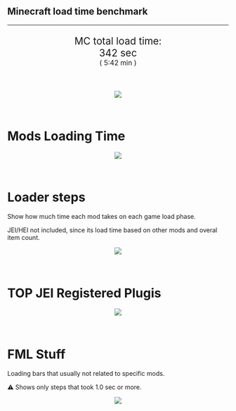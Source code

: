 ## Minecraft load time benchmark

---

<p align="center" style="font-size:160%;">
MC total load time:<br>
342 sec
<br>
<sup><sub>(
5:42 min
)</sub></sup>
</p>

<br>
<!--
Note for image scripts:
  - Newlines are ignored
  - This characters cant be used: +<"%#
-->
<p align="center">
<img src="https://quickchart.io/chart.png?w=400&h=60&c={
  type: 'horizontalBar',
  data: {
    datasets: [
        {label: 'Mixins\n', data: [51.00]},
        {label: 'Construction\n', data: [48.00]},
        {label: 'PreInit\n', data: [183.00]},
        {label: 'Init\n', data: [57.00]},
    ]
  },
  options: {
    layout: { padding: { top: 10 } },
    scales: {
      xAxes: [{display: false, stacked: true}],
      yAxes: [{display: false, stacked: true}],
    },
    elements: {rectangle: {borderWidth: 2}},
    legend: {display: false},
    plugins: {datalabels: {
      color: 'white',
      font: {
        family: 'Consolas',
      },
      formatter: (value, context) =>
        [context.dataset.label, value, 's'].join('')
    }},
    annotation: {
      clip: false,
      annotations: [{
          type: 'line',
          scaleID: 'x-axis-0',
          value: 51,
          borderColor: 'black',
          label: {
            content: 'Window appear',
            fontSize: 8,
            enabled: true,
            xPadding: 8, yPadding: 2,
            yAdjust: -20
          },
        }
      ]
    },
  }
}"/>
</p>

<br>

# Mods Loading Time

<p align="center">
<img src="https://quickchart.io/chart.png?w=400&h=300&c={
  type: 'outlabeledPie',
  options: {
    rotation: Math.PI,
    cutoutPercentage: 25,
    plugins: {
      legend: !1,
      outlabels: {
        stretch: 5,
        padding: 1,
        text: (v,i)=>[
          v.labels[v.dataIndex],' ',
          (v.percent*1000|0)/10,
          String.fromCharCode(37)].join('')
      }
    }
  },
  data: {...
`
436e17  7.79s Had Enough Items;
395E14  1.02s [JEI Ingredient Filter];
395E14 11.48s [JEI Plugins];
5161a8  6.80s CraftTweaker2;
516fa8  5.52s Ender IO;
8f304e  5.14s Astral Sorcery;
a651a8  4.47s IndustrialCraft 2;
cd922c  3.58s NuclearCraft;
6e5e17  3.48s Tinkers' Antique;
5E5014  2.00s [TCon Textures];
813e81  3.10s OpenComputers;
6e175e  3.06s Recurrent Complex;
213664  2.97s Forestry;
308f7e  2.36s Quark: RotN Edition;
ba3eb8  2.10s Cyclic;
3e7d81  2.10s ProbeZS;
306e8f  1.95s Custom Loading Screen;
216364  1.93s Thermal Expansion;
436e17  1.92s Integrated Dynamics;
444444 25.58s 18 Other mods;
333333 44.78s 141 'Fast' mods (1.0s - 0.1s);
222222  7.96s 304 'Instant' mods (%3C 0.1s)
`
    .split(';').reduce((a, l) => {
      l.match(/(\w{6}) *(\d*\.\d*) ?s (.*)/s)
      .slice(1).map((a, i) => [[String.fromCharCode(35),a].join(''), a,
        a.length > 15 ? a.split(/(?%3C=.{9})\s(?=\S{5})/).join('\n') : a
      ][i])
      .forEach((s, i) =>
        [a.datasets[0].backgroundColor, a.datasets[0].data, a.labels][i].push(s)
      );
      return a
    }, {
      labels: [],
      datasets: [{
        backgroundColor: [],
        data: [],
        borderColor: 'rgba(22,22,22,0.3)',
        borderWidth: 1
      }]
    })
  }
}"/>
</p>

<br>

# Loader steps

Show how much time each mod takes on each game load phase.

JEI/HEI not included, since its load time based on other mods and overal item count.

<p align="center">
<img src="https://quickchart.io/chart.png?w=400&h=450&c={
  options: {
    scales: {
      xAxes: [{stacked: true}],
      yAxes: [{stacked: true}],
    },
    plugins: {
      datalabels: {
        anchor: 'end',
        align: 'top',
        color: 'white',
        backgroundColor: 'rgba(46, 140, 171, 0.6)',
        borderColor: 'rgba(41, 168, 194, 1.0)',
        borderWidth: 0.5,
        borderRadius: 3,
        padding: 0,
        font: {size:10},
        formatter: (v,ctx) =>
          ctx.datasetIndex!=ctx.chart.data.datasets.length-1 ? null
            : [((ctx.chart.data.datasets.reduce((a,b)=>a- -b.data[ctx.dataIndex],0)*10)|0)/10,'s'].join('')
      },
      colorschemes: {
        scheme: 'office.Damask6'
      }
    }
  },
  type: 'bar',
  data: {...(() => {
    let a = { labels: [], datasets: [] };
`
0: Construction;
1: Loading Resources;
2: PreInitialization;
3: Initialization;
4: InterModComms;
5: LoadComplete;
6: ModIdMapping;
7: Other
`
    .split(';')
      .map(l => l.match(/\d: (.*)/).slice(1))
      .forEach(([name]) => a.datasets.push({ label: name, data: [] }));
`
                                  0      1      2      3      4      5      6      7;
CraftTweaker2                 | 0.09| 0.00| 2.35| 4.26| 0.00| 0.10| 0.00| 0.00;
Ender IO                      | 1.25| 0.01| 2.52| 0.29| 1.45| 0.00| 0.01| 0.00;
Astral Sorcery                | 0.16| 0.00| 4.01| 0.96| 0.00| 0.00| 0.00| 0.00;
IndustrialCraft 2             | 0.57| 0.01| 3.16| 0.73| 0.00| 0.00| 0.00| 0.00;
NuclearCraft                  | 0.05| 0.01| 2.48| 1.01| 0.00| 0.00| 0.03| 0.00;
Tinkers' Antique              | 0.69| 0.01| 0.10| 0.68| 0.00| 0.00| 0.00| 2.00;
OpenComputers                 | 0.14| 0.01| 1.27| 1.64| 0.04| 0.00| 0.00| 0.00;
Recurrent Complex             | 0.18| 0.00| 0.25| 2.62| 0.00| 0.00| 0.00| 0.00;
Forestry                      | 0.26| 0.01| 2.02| 0.69| 0.00| 0.00| 0.00| 0.00;
Quark: RotN Edition           | 0.02| 0.01| 2.23| 0.10| 0.00| 0.00| 0.00| 0.00;
[Mod Average]                 | 0.06| 0.00| 0.14| 0.07| 0.00| 0.01| 0.00| 0.00
`
    .split(';').slice(1)
      .map(l => l.split('|').map(s => s.trim()))
      .forEach(([name, ...arr], i) => {
        a.labels.push(name);
        arr.forEach((v, j) => a.datasets[j].data[i] = v)
      }); return a
  })()}
}"/>
</p>

<br>

# TOP JEI Registered Plugis

<p align="center">
<img src="https://quickchart.io/chart.png?w=500&h=200&c={
  options: {
    elements: { rectangle: { borderWidth: 1 } },
    legend: false,
    scales: {
      yAxes: [{ ticks: { fontSize: 9, fontFamily: 'Verdana' }}],
    },
  },
  type: 'horizontalBar',
    data: {...(() => {
      let a = {
        labels: [], datasets: [{
          backgroundColor: 'rgba(0, 99, 132, 0.5)',
          borderColor: 'rgb(0, 99, 132)',
          data: []
        }]
      };
`
 3.23: com._0xc4de.ae2exttable.integration.JEIPlugin;
 1.48: jeresources.jei.JEIConfig;
 1.42: li.cil.oc.integration.jei.ModPluginOpenComputers;
 0.66: com.buuz135.industrial.jei.JEICustomPlugin;
 0.62: com.rwtema.extrautils2.crafting.jei.XUJEIPlugin;
 0.45: mezz.jei.plugins.vanilla.VanillaPlugin;
 0.44: crazypants.enderio.machines.integration.jei.MachinesPlugin;
 0.40: ic2.jeiIntegration.SubModule;
 0.31: rustic.compat.jei.RusticJEIPlugin;
 0.17: knightminer.tcomplement.plugin.jei.JEIPlugin;
 0.16: cofh.thermalexpansion.plugins.jei.JEIPluginTE;
 0.16: crazypants.enderio.base.integration.jei.JeiPlugin;
 1.97: Other
`
        .split(';')
        .map(l => l.split(':'))
        .forEach(([time, name]) => {
          a.labels.push(name);
          a.datasets[0].data.push(time)
        })
        ; return a
    })()
  }
}"/>
</p>

<br>

# FML Stuff

Loading bars that usually not related to specific mods.

⚠️ Shows only steps that took 1.0 sec or more.

<p align="center">
<img src="https://quickchart.io/chart.png?w=500&h=400&c={
  options: {
    rotation: Math.PI*1.125,
    cutoutPercentage: 55,
    plugins: {
      legend: !1,
      outlabels: {
        stretch: 5,
        padding: 1,
        text: (v)=>v.labels
      },
      doughnutlabel: {
        labels: [
          {
            text: 'FML stuff:',
            color: 'rgba(128, 128, 128, 0.5)',
            font: {size: 18}
          },
          {
            text: '190.99s',
            color: 'rgba(128, 128, 128, 1)',
            font: {size: 22}
          }
        ]
      },
    }
  },
  type: 'outlabeledPie',
  data: {...(() => {
    let a = {
      labels: [],
      datasets: [{
        backgroundColor: [],
        data: [],
        borderColor: 'rgba(22,22,22,0.3)',
        borderWidth: 2
      }]
    };
`
994400  1.37s Reloading;
002299  2.28s Loading Resource - AssetLibrary;
229900  4.20s Posting bake events;
179900 94.22s Setting up dynamic models;
0D9900 94.29s Loading Resource - ModelManager;
009959 95.01s Rendering Setup;
1C0099  1.40s XML Recipes;
260099  1.87s InterModComms;
990069 12.40s [VintageFix]: Texture search 69381 sprites
`
    .split(';')
      .map(l => l.match(/(\w{6}) *(\d*\.\d*) ?s (.*)/s))
      .forEach(([, col, time, name]) => {
        a.labels.push([
          name.length > 15 ? name.split(/(?%3C=.{11})\s(?=\S{6})/).join('\n') : name
          , ' ', time, 's'
        ].join(''));
        a.datasets[0].data.push(parseFloat(time));
        a.datasets[0].backgroundColor.push([String.fromCharCode(35), col].join(''))
      })
      ; return a
  })()}
}"/>
</p>
